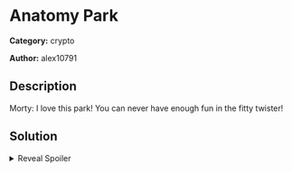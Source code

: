 # Anatomy Park
**Category:** crypto

**Author:** alex10791

## Description

Morty: I love this park! You can never have enough fun in the fitty twister!

## Solution
<details>
 <summary>Reveal Spoiler</summary>

Get enough data to reverse mersenne twister and guess the next number ot get the flag.

</details>
